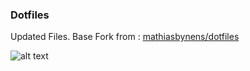 ### Dotfiles

Updated Files. Base Fork from : [mathiasbynens/dotfiles](https://github.com/mathiasbynens/dotfiles)

![alt text](https://raw.githubusercontent.com/denzelwamburu/dotfiles/master/screen.png)
